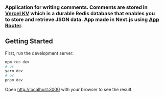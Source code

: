 ### Application for writing comments. Comments are stored in [Vercel KV](https://vercel.com/docs/storage/vercel-kv) which is a durable Redis database that enables you to store and retrieve JSON data. App made in Next.js using [App Router](https://nextjs.org/docs/app). 


## Getting Started

First, run the development server:

```bash
npm run dev
# or
yarn dev
# or
pnpm dev
```

Open [http://localhost:3000](http://localhost:3000) with your browser to see the result.
